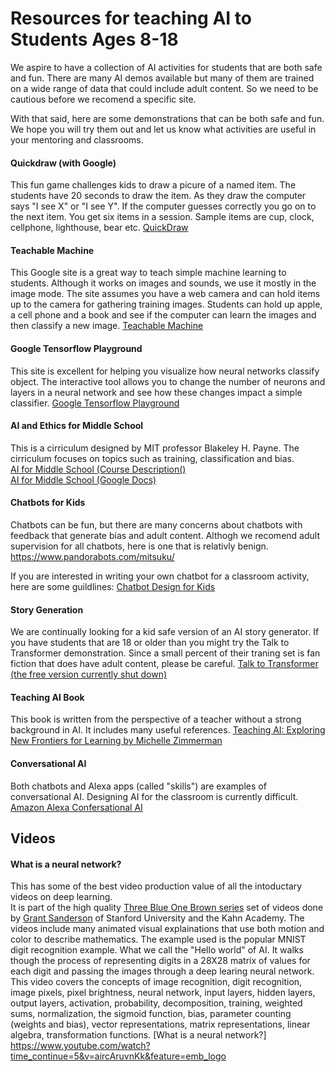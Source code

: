 # Resources for teaching AI to Students Ages 8-18
We aspire to have a collection of AI activities for students
that are both safe and fun.  There are many AI demos available
but many of them are trained on a wide range of data that could
include adult content.  So we need to be cautious before we recomend
a specific site.

With that said, here are some demonstrations that can be both safe and
fun.  We hope you will try them out and let us know what activities are
useful in your mentoring and classrooms.

#### Quickdraw (with Google)
This fun game challenges kids to draw a picure of a named item.  The students
have 20 seconds to draw the item.  As they draw the computer says "I see X"
or "I see Y".  If the computer guesses correctly you go on to the next item.
You get six items in a session.  Sample items are cup, clock, cellphone, lighthouse, bear etc.
[QuickDraw](https://quickdraw.withgoogle.com/)

#### Teachable Machine
This Google site is a great way to teach simple machine learning to students.
Although it works on images and sounds, we use it mostly in the image mode.
The site assumes you have a web camera and can hold items up to the camera for
gathering training images.  Students can hold up apple, a cell phone and
a book and see if the computer can learn the images and then classify a new
image.
[Teachable Machine](https://teachablemachine.withgoogle.com)

#### Google Tensorflow Playground
This site is excellent for helping you visualize
how neural networks classify object.  The interactive
tool allows you to change the number of neurons and
layers in a neural network and see how these changes
impact a simple classifier.
[Google Tensorflow Playground](http://playground.tensorflow.org/)

#### AI and Ethics for Middle School
This is a cirriculum designed by MIT professor Blakeley H. Payne.
The cirriculum focuses on topics such as training, classification and bias.
<br/>
[AI for Middle School (Course Description()](https://www.media.mit.edu/projects/ai-ethics-for-middle-school/overview/)
<br/>
[AI for Middle School (Google Docs)](https://docs.google.com/document/d/1e9wx9oBg7CR0s5O7YnYHVmX7H7pnITfoDxNdrSGkp60/edit#heading=h.ictx1ljsx0z4)

#### Chatbots for Kids
Chatbots can be fun, but there are many concerns about chatbots with feedback that
generate bias and adult content.  Althogh we recomend adult supervision for all chatbots, here is one that is relativly benign.
https://www.pandorabots.com/mitsuku/

If you are interested in writing your own chatbot for a classroom activity, here are some guildlines:
[Chatbot Design for Kids](https://www.invisionapp.com/inside-design/chatbot-design-kids/)

#### Story Generation
We are continually looking for a kid safe version of an AI story generator.  If you have students that are 18 or older than you might try the Talk to Transformer
demonstration.  Since a small percent of their traning set is fan fiction that does
have adult content, please be careful.
[Talk to Transformer (the free version currently shut down)](http://talktotransformer.com)

#### Teaching AI Book
This book is written from the perspective of a teacher without a strong
background in AI.  It includes many useful references.
[Teaching AI: Exploring New Frontiers for Learning by Michelle Zimmerman](https://id.iste.org/resources/product?id=4209&format=Book&name=Teaching+AI)

#### Conversational AI
Both chatbots and Alexa apps (called "skills") are examples of conversational AI.
Designing AI for the classroom is currently difficult.
[Amazon Alexa Confersational AI](https://developer.amazon.com/en-US/alexa/alexa-skills-kit/conversational-ai)

## Videos

#### What is a neural network?
This has some of the best video production value of all the intoductary videos
on deep learning.  
It is part of the high quality [Three Blue One Brown series](https://www.youtube.com/playlist?list=PLZHQObOWTQDNU6R1_67000Dx_ZCJB-3pi) set of videos done by [Grant Sanderson](https://www.3blue1brown.com/about) of Stanford University and the Kahn Academy.  The videos include many animated visual explainations that use both motion and color to describe mathematics.
The example used is the popular MNIST digit recognition example.  What we call the "Hello world" of AI.  It walks though the process of representing digits in a 28X28 matrix of values for each digit and passing the images through a deep learing neural network.
This video covers the concepts of image recognition, digit recognition, image pixels, pixel brightness, neural network, input layers, hidden layers, output layers, activation, probability, decomposition, training, weighted sums, normalization, the sigmoid function, bias, parameter counting (weights and bias), vector representations, matrix representations, linear algebra, transformation functions.
[What is a neural network?]
https://www.youtube.com/watch?time_continue=5&v=aircAruvnKk&feature=emb_logo
